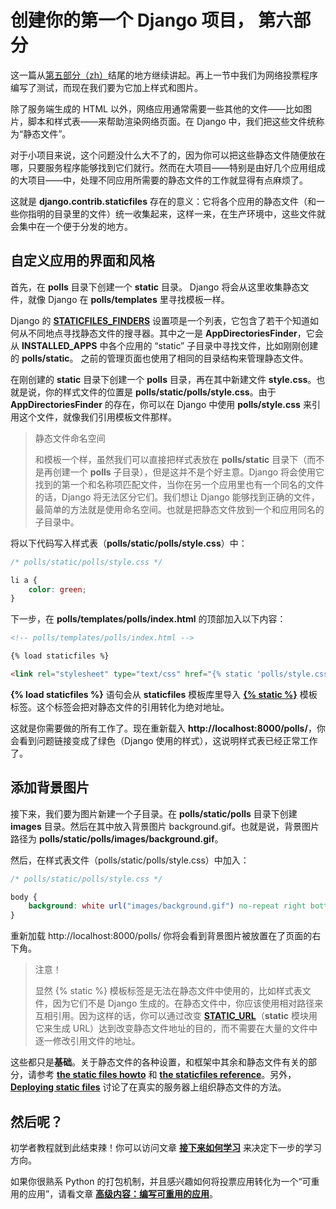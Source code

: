 # 创建你的第一个 Django 项目， 第六部分

这一篇从[第五部分（zh）](part5.md)结尾的地方继续讲起。再上一节中我们为网络投票程序编写了测试，而现在我们要为它加上样式和图片。

除了服务端生成的 HTML 以外，网络应用通常需要一些其他的文件——比如图片，脚本和样式表——来帮助渲染网络页面。在 Django 中，我们把这些文件统称为“静态文件”。

对于小项目来说，这个问题没什么大不了的，因为你可以把这些静态文件随便放在哪，只要服务程序能够找到它们就行。然而在大项目——特别是由好几个应用组成的大项目——中，处理不同应用所需要的静态文件的工作就显得有点麻烦了。

这就是 **django.contrib.staticfiles** 存在的意义：它将各个应用的静态文件（和一些你指明的目录里的文件）统一收集起来，这样一来，在生产环境中，这些文件就会集中在一个便于分发的地方。

## 自定义应用的界面和风格

首先，在 **polls** 目录下创建一个 **static** 目录。 Django 将会从这里收集静态文件，就像 Django 在 **polls/templates** 里寻找模板一样。

Django 的 **[STATICFILES_FINDERS](https://docs.djangoproject.com/en/1.8/ref/settings/#std:setting-STATICFILES_FINDERS)** 设置项是一个列表，它包含了若干个知道如何从不同地点寻找静态文件的搜寻器。其中之一是 **AppDirectoriesFinder**，它会从 **INSTALLED_APPS** 中各个应用的 “static” 子目录中寻找文件，比如刚刚创建的 **polls/static**。 之前的管理页面也使用了相同的目录结构来管理静态文件。

在刚创建的 **static** 目录下创建一个 **polls** 目录，再在其中新建文件 **style.css**。也就是说，你的样式文件的位置是 **polls/static/polls/style.css**。由于 **AppDirectoriesFinder** 的存在，你可以在 Django 中使用 **polls/style.css** 来引用这个文件，就像我们引用模板文件那样。

> 静态文件命名空间
>
> 和模板一个样，虽然我们可以直接把样式表放在 **polls/static** 目录下（而不是再创建一个 **polls** 子目录），但是这并不是个好主意。Django 将会使用它找到的第一个和名称项匹配文件，当你在另一个应用里也有一个同名的文件的话，Django 将无法区分它们。我们想让 Django 能够找到正确的文件，最简单的方法就是使用命名空间。也就是把静态文件放到一个和应用同名的子目录中。

将以下代码写入样式表（**polls/static/polls/style.css**）中：

```css
/* polls/static/polls/style.css */

li a {
    color: green;
}
```

下一步，在 **polls/templates/polls/index.html** 的顶部加入以下内容：

```html
<!-- polls/templates/polls/index.html -->

{% load staticfiles %}

<link rel="stylesheet" type="text/css" href="{% static 'polls/style.css' %}" />
```

**{% load staticfiles %}** 语句会从 **staticfiles** 模板库里导入 **[{% static %}](https://docs.djangoproject.com/en/1.8/ref/contrib/staticfiles/#std:templatetag-staticfiles-static)** 模板标签。这个标签会把对静态文件的引用转化为绝对地址。

这就是你需要做的所有工作了。现在重新载入 **http://localhost:8000/polls/**，你会看到问题链接变成了绿色（Django 使用的样式），这说明样式表已经正常工作了。

## 添加背景图片

接下来，我们要为图片新建一个子目录。在 **polls/static/polls** 目录下创建 **images** 目录。然后在其中放入背景图片 background.gif。也就是说，背景图片路径为 **polls/static/polls/images/background.gif**。

然后，在样式表文件（polls/static/polls/style.css）中加入：

```css
/* polls/static/polls/style.css */

body {
    background: white url("images/background.gif") no-repeat right bottom;
}
```

重新加载 http://localhost:8000/polls/ 你将会看到背景图片被放置在了页面的右下角。

> 注意！
>
> 显然 {% static %} 模板标签是无法在静态文件中使用的，比如样式表文件，因为它们不是 Django 生成的。在静态文件中，你应该使用相对路径来互相引用。因为这样的话，你可以通过改变 **[STATIC_URL](https://docs.djangoproject.com/en/1.8/ref/settings/#std:setting-STATIC_URL)**（**static** 模块用它来生成 URL）达到改变静态文件地址的目的，而不需要在大量的文件中逐一修改引用文件的地址。

这些都只是**基础**。关于静态文件的各种设置，和框架中其余和静态文件有关的部分，请参考 **[the static files howto](https://docs.djangoproject.com/en/1.8/howto/static-files/)** 和 **[the staticfiles reference](https://docs.djangoproject.com/en/1.8/ref/contrib/staticfiles/)**。另外，**[Deploying static files](https://docs.djangoproject.com/en/1.8/howto/static-files/deployment/)** 讨论了在真实的服务器上组织静态文件的方法。

## 然后呢？

初学者教程就到此结束辣！你可以访问文章 **[接下来如何学习](whats_next.md)** 来决定下一步的学习方向。

如果你很熟系 Python 的打包机制，并且感兴趣如何将投票应用转化为一个“可重用的应用”，请看文章 **[高级内容：编写可重用的应用](reusable_app.md)**。
